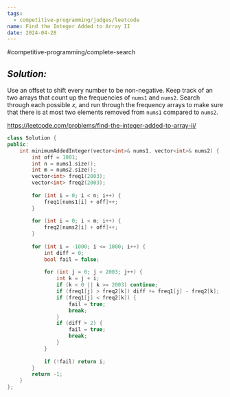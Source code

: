 ```yaml
---
tags:
  - competitive-programming/judges/leetcode
name: Find the Integer Added to Array II
date: 2024-04-28
---
```

#competitive-programming/complete-search 
## _Solution:_
Use an offset to shift every number to be non-negative. Keep track of an two arrays that count up the frequencies of `nums1` and `nums2`. Search through each possible $x$, and run through the frequency arrays to make sure that there is at most two elements removed from `nums1` compared to `nums2`.

https://leetcode.com/problems/find-the-integer-added-to-array-ii/
```cpp
class Solution {
public:
    int minimumAddedInteger(vector<int>& nums1, vector<int>& nums2) {
        int off = 1001;
        int n = nums1.size();
        int m = nums2.size();
        vector<int> freq1(2003);
        vector<int> freq2(2003);
        
        for (int i = 0; i < n; i++) {
            freq1[nums1[i] + off]++;
        }
        
        for (int i = 0; i < m; i++) {
            freq2[nums2[i] + off]++;
        }
        
        for (int i = -1000; i <= 1000; i++) {
            int diff = 0;
            bool fail = false;
            
            for (int j = 0; j < 2003; j++) {
                int k = j + i;
                if (k < 0 || k >= 2003) continue;
                if (freq1[j] > freq2[k]) diff += freq1[j] - freq2[k];
                if (freq1[j] < freq2[k]) {
                    fail = true;
                    break;
                }
                if (diff > 2) {
                    fail = true;
                    break;
                }
            }
            
            if (!fail) return i;
        }
        return -1;
    }
};
```